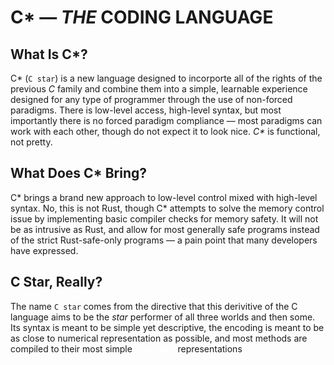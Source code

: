 # C\* — *THE* CODING LANGUAGE
## What Is C\*?

C\* (`C star`) is a new language designed to incorporte all of the rights of the previous *C* family and combine them into a simple, learnable experience designed for any type of programmer through the use of non-forced paradigms. There is low-level access, high-level syntax, but most importantly there is no forced paradigm compliance — most paradigms can work with each other, though do not expect it to look nice. *C\** is functional, not pretty.

## What Does C\* Bring?

C\* brings a brand new approach to low-level control mixed with high-level syntax. No, this is not Rust, though C\* attempts to solve the memory control issue by implementing basic compiler checks for memory safety. It will not be as intrusive as Rust, and allow for most generally safe programs instead of the strict Rust-safe-only programs &mdash; a pain point that many developers have expressed.

## C Star, Really?
The name `C star` comes from the directive that this derivitive of the C language aims to be the *star* performer of all three worlds and then some. Its syntax is meant to be simple yet descriptive, the encoding is meant to be as close to numerical representation as possible, and most methods are compiled to their most simple <span style="color: #fff;">Assembly</span> representations
